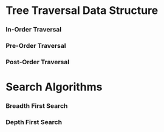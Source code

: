 # Tree Traversal Data Structure

### In-Order Traversal

### Pre-Order Traversal

### Post-Order Traversal

# Search Algorithms

### Breadth First Search

### Depth First Search
